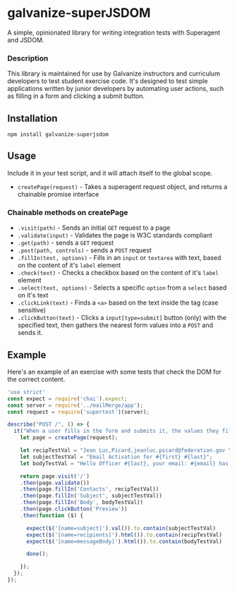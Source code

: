 # galvanize-superJSDOM

A simple, opinionated library for writing integration tests with Superagent and JSDOM.


### Description

This library is maintained for use by Galvanize instructors and curriculum developers to test student exercise code. It's designed to test simple applications written by junior developers by automating user actions, such as filling in a form and clicking a submit button. 

## Installation

```
npm install galvanize-superjsdom
```

## Usage

Include it in your test script, and it will attach itself to the global scope.

* `createPage(request)` - Takes a superagent request object, and returns a chainable promise interface

### Chainable methods on createPage

- `.visit(path)` - Sends an initial `GET` request to a page
- `.validate(input)` - Validates the page is W3C standards compliant
- `.get(path)` - sends a `GET` request
- `.post(path, controls)` - sends a `POST` request
- `.fillIn(text, options)` - Fills in an `input` or `textarea` with text, based on the content of it's `label` element
- `.check(text)` - Checks a checkbox based on the content of it's `label` element
- `.select(text, options)` - Selects a specific `option` from a `select` based on it's text
- `.clickLink(text)` - Finds a `<a>` based on the text inside the tag (case sensitive)
- `.clickButton(text)` - Clicks a `input[type=submit]` button (only) with the specified text, then gathers the nearest form values into a `POST` and sends it.


## Example

Here's an example of an exercise with some tests that check the DOM for the correct content.

```javascript
'use strict'
const expect = require('chai').expect;
const server = require('../mailMerge/app');
const request = require('supertest')(server);

describe("POST /", () => {
  it("When a user fills in the form and submits it, the values they filled in the form fields should remain filled in.", (done) => {
    let page = createPage(request);

    let recipTestVal = "Jean Luc,Picard,jeanluc.picard@federation.gov \r\n William,Riker,william.riker@federation.gov";
    let subjectTestVal = "Email Activation for #{first} #{last}";
    let bodyTestVal = "Hello Officer #{last}, your email: #{email} has been activated. Welcome to the federation!";

    return page.visit('/')
    .then(page.validate())
    .then(page.fillIn('Contacts', recipTestVal))
    .then(page.fillIn('Subject', subjectTestVal))
    .then(page.fillIn('Body', bodyTestVal))
    .then(page.clickButton('Preview'))
    .then(function ($) {

      expect($('[name=subject]').val()).to.contain(subjectTestVal)
      expect($('[name=recipients]').html()).to.contain(recipTestVal)
      expect($('[name=messageBody]').html()).to.contain(bodyTestVal)

      done();

    });
  });
});

```
